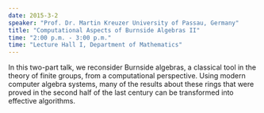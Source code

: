 ```yaml
---
date: 2015-3-2
speaker: "Prof. Dr. Martin Kreuzer University of Passau, Germany"
title: "Computational Aspects of Burnside Algebras II"
time: "2:00 p.m. - 3:00 p.m." 
time: "Lecture Hall I, Department of Mathematics"
---
```

In this two-part talk, we reconsider Burnside algebras, a classical tool in the theory of finite groups, from a computational perspective. Using modern computer algebra systems, many of the results about these rings that were proved in the second half of the last century can be transformed into effective algorithms.
